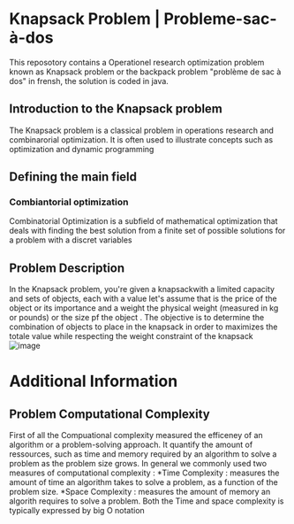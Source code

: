 # Knapsack Problem | Probleme-sac-à-dos
This reposotory contains a Operationel research optimization problem known as Knapsack problem or the backpack problem "problème de sac à dos" in frensh, the solution is coded in java.
## Introduction to the Knapsack problem
The Knapsack problem is a classical problem in operations research and combinarorial optimization. It is often used to illustrate concepts such as optimization and dynamic programming
## Defining the main field 
### Combiantorial optimization 
Combinatorial Optimization is a subfield of mathematical optimization that deals with finding the best solution from a finite set of possible solutions for a problem with a discret variables 
## Problem Description 
In the Knapsack problem, you're given a knapsackwith a limited capacity and sets of objects, each with a value let's assume that is the price of the object or its importance and a weight the physical weight (measured in kg or pounds)  or the size pf the object . The objective is to determine the combination of objects to place in the knapsack in order to maximizes the totale value while respecting the weight constraint of the knapsack  
![image](https://github.com/Arch-suzuki-MB/Probleme-sac-a-dos/assets/99597954/22075976-1419-4473-bc18-32ce36c7e628)

# Additional Information 
## Problem Computational Complexity 
First of all the Compuational complexity measured the efficeney of an algorithm or a problem-solving approach. It quantify the amount of ressources, such as time and memory required by an algorithm to solve a problem as the problem size grows. 
In general we commonly used two measures of computational complexity :
*Time Complexity : measures the amount of time an algorithm takes to solve a problem, as a function of the problem size. 
*Space Complexity : measures the amount of memory an algorith requires to solve a problem.
Both the Time and space complexity is typically expressed by  big O notation 

